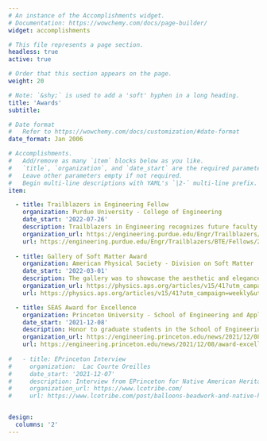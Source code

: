 ```yaml
---
# An instance of the Accomplishments widget.
# Documentation: https://wowchemy.com/docs/page-builder/
widget: accomplishments

# This file represents a page section.
headless: true
active: true

# Order that this section appears on the page.
weight: 20

# Note: `&shy;` is used to add a 'soft' hyphen in a long heading.
title: 'Awards'
subtitle:

# Date format
#   Refer to https://wowchemy.com/docs/customization/#date-format
date_format: Jan 2006

# Accomplishments.
#   Add/remove as many `item` blocks below as you like.
#   `title`, `organization`, and `date_start` are the required parameters.
#   Leave other parameters empty if not required.
#   Begin multi-line descriptions with YAML's `|2-` multi-line prefix.
item:

  - title: Trailblazers in Engineering Fellow
    organization: Purdue University - College of Engineering
    date_start: '2022-07-26'
    description: Trailblazers in Engineering recognizes future faculty in engineering who are committed to increasing the success of underrepresented communities of engineers. I was named a Black Trailblazer in Engineering Fellow for the 2022 cohort and attended a workshop hosted on Purdue's campus.
    organization_url: https://engineering.purdue.edu/Engr/Trailblazers/Fellows
    url: https://engineering.purdue.edu/Engr/Trailblazers/BTE/Fellows/2022-fellows/Jones
    
  - title: Gallery of Soft Matter Award
    organization: American Physical Society - Division on Soft Matter
    date_start: '2022-03-01'
    description: The gallery was to showcase the aesthetic and elegance of soft matter systems. I won the prize for video based on aesthetics and scientific explanation. You can check out the video on [{{< icon name="youtube" pack="fab" >}} youtube](https://www.youtube.com/watch?v=61HpWDJ1bsw) or below.
    organization_url: https://physics.aps.org/articles/v15/41?utm_campaign=weekly&utm_medium=email&utm_source=emailalert
    url: https://physics.aps.org/articles/v15/41?utm_campaign=weekly&utm_medium=email&utm_source=emailalert

  - title: SEAS Award for Excellence
    organization: Princeton University - School of Engineering and Applied Sciences
    date_start: '2021-12-08'
    description: Honor to graduate students in the School of Engineering and Applied Sciences for excelling in classes, research, teaching, and leadership.
    organization_url: https://engineering.princeton.edu/news/2021/12/08/award-excellence-honors-graduate-student-achievement-2
    url: https://engineering.princeton.edu/news/2021/12/08/award-excellence-honors-graduate-student-achievement-2
  
#   - title: EPrinceton Interview
#     organization:  Lac Courte Oreilles 
#     date_start: '2021-12-07'
#     description: Interview from EPrinceton for Native American Heritage Month. The interview was featured in the News & Information of the Lac Courte Oreilles Tribe. 
#     organization_url: https://www.lcotribe.com/
#     url: https://www.lcotribe.com/post/balloons-beadwork-and-native-heritage-are-inspiration-for-materials-engineer


design:
  columns: '2'
---
```

